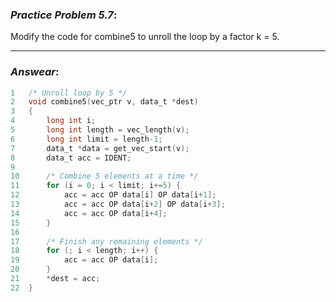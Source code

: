 ### ***Practice Problem 5.7***:
Modify the code for combine5 to unroll the loop by a factor k = 5.

---  

### ***Answear***:  

```C
1   /* Unroll loop by 5 */
2   void combine5(vec_ptr v, data_t *dest)
3   {
4       long int i;
5       long int length = vec_length(v);
6       long int limit = length-1;
7       data_t *data = get_vec_start(v);
8       data_t acc = IDENT;
9
10      /* Combine 5 elements at a time */
11      for (i = 0; i < limit; i+=5) {
12          acc = acc OP data[i] OP data[i+1];
13          acc = acc OP data[i+2] OP data[i+3];
14          acc = acc OP data[i+4];
15      }
16
17      /* Finish any remaining elements */
18      for (; i < length; i++) {
19          acc = acc OP data[i];
20      }
21      *dest = acc;
22  }
```

